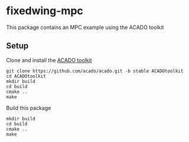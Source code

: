 # fixedwing-mpc
This package contains an MPC example using the ACADO toolkit

## Setup
Clone and install the [ACADO toolkit](https://acado.github.io/install_linux.html)
```
git clone https://github.com/acado/acado.git -b stable ACADOtoolkit
cd ACADOtoolkit
mkdir build
cd build
cmake ..
make
```

Build this package
```
mkdir build
cd build
cmake ..
make
```
